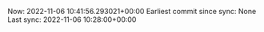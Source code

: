 Now: 2022-11-06 10:41:56.293021+00:00 Earliest commit since sync: None Last sync: 2022-11-06 10:28:00+00:00
